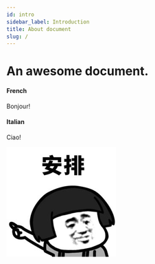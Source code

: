 ```yaml
---
id: intro
sidebar_label: Introduction
title: About document
slug: /
---
```


# An awesome document.

#### **French**

Bonjour!

#### **Italian**

Ciao!

<a href="/分享/好玩的网站、工具" target="_top" title="安排"><img src="/img/qianduan-b6d3ccb4-bd13-447e-b88d-f0016b57da49.png" alt="logo"></a>